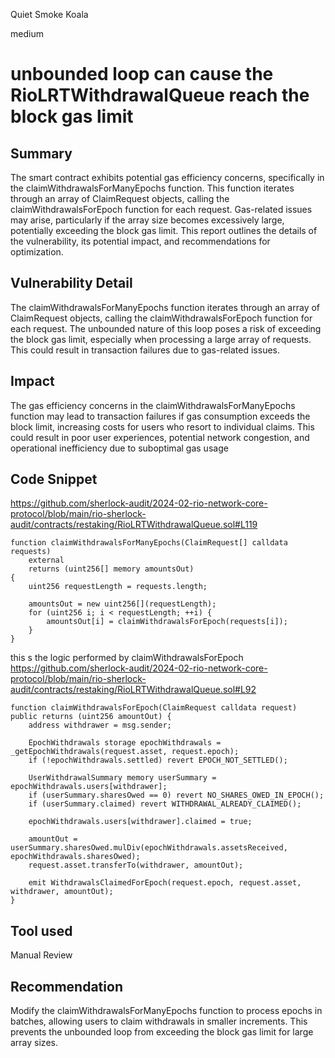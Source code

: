 Quiet Smoke Koala

medium

# unbounded loop can cause the RioLRTWithdrawalQueue reach the block gas limit

## Summary
The smart contract exhibits potential gas efficiency concerns, specifically in the claimWithdrawalsForManyEpochs function. This function iterates through an array of ClaimRequest objects, calling the claimWithdrawalsForEpoch function for each request. Gas-related issues may arise, particularly if the array size becomes excessively large, potentially exceeding the block gas limit. This report outlines the details of the vulnerability, its potential impact, and recommendations for optimization.

## Vulnerability Detail
The claimWithdrawalsForManyEpochs function iterates through an array of ClaimRequest objects, calling the claimWithdrawalsForEpoch function for each request. The unbounded nature of this loop poses a risk of exceeding the block gas limit, especially when processing a large array of requests. This could result in transaction failures due to gas-related issues.

## Impact
The gas efficiency concerns in the claimWithdrawalsForManyEpochs function may lead to transaction failures if gas consumption exceeds the block limit, increasing costs for users who resort to individual claims. This could result in poor user experiences, potential network congestion, and operational inefficiency due to suboptimal gas usage

## Code Snippet

https://github.com/sherlock-audit/2024-02-rio-network-core-protocol/blob/main/rio-sherlock-audit/contracts/restaking/RioLRTWithdrawalQueue.sol#L119

    function claimWithdrawalsForManyEpochs(ClaimRequest[] calldata requests)
        external
        returns (uint256[] memory amountsOut)
    {
        uint256 requestLength = requests.length;

        amountsOut = new uint256[](requestLength);
        for (uint256 i; i < requestLength; ++i) {
            amountsOut[i] = claimWithdrawalsForEpoch(requests[i]);
        }
    }

this s the logic performed by claimWithdrawalsForEpoch
https://github.com/sherlock-audit/2024-02-rio-network-core-protocol/blob/main/rio-sherlock-audit/contracts/restaking/RioLRTWithdrawalQueue.sol#L92

    function claimWithdrawalsForEpoch(ClaimRequest calldata request) public returns (uint256 amountOut) {
        address withdrawer = msg.sender;

        EpochWithdrawals storage epochWithdrawals = _getEpochWithdrawals(request.asset, request.epoch);
        if (!epochWithdrawals.settled) revert EPOCH_NOT_SETTLED();

        UserWithdrawalSummary memory userSummary = epochWithdrawals.users[withdrawer];
        if (userSummary.sharesOwed == 0) revert NO_SHARES_OWED_IN_EPOCH();
        if (userSummary.claimed) revert WITHDRAWAL_ALREADY_CLAIMED();

        epochWithdrawals.users[withdrawer].claimed = true;

        amountOut = userSummary.sharesOwed.mulDiv(epochWithdrawals.assetsReceived, epochWithdrawals.sharesOwed);
        request.asset.transferTo(withdrawer, amountOut);

        emit WithdrawalsClaimedForEpoch(request.epoch, request.asset, withdrawer, amountOut);
    }


## Tool used
Manual Review

## Recommendation
Modify the claimWithdrawalsForManyEpochs function to process epochs in batches, allowing users to claim withdrawals in smaller increments. This prevents the unbounded loop from exceeding the block gas limit for large array sizes.

